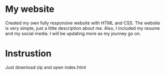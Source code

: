 # My website
Created my own fully responsive website with HTML and CSS.
The website is very simple, just a little description about me. Also, I included my resume and my social media.
I will be updating more as my journey go on. 

# Instrustion
Just download zip and open index.html
